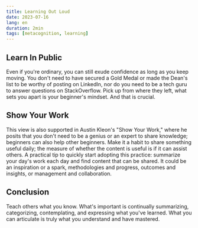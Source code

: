 ```yaml
---
title: Learning Out Loud
date: 2023-07-16
lang: en
duration: 2min
tags: [metacognition, learning]
---
```


## Learn In Public

Even if you're ordinary, you can still exude confidence as long as you keep moving. You don't need to have secured a Gold Medal or made the Dean's list to be worthy of posting on LinkedIn, nor do you need to be a tech guru to answer questions on StackOverflow. Pick up from where they left, what sets you apart is your beginner's mindset. And that is crucial.

## Show Your Work

This view is also supported in Austin Kleon's "Show Your Work," where he posits that you don't need to be a genius or an expert to share knowledge; beginners can also help other beginners. Make it a habit to share something useful daily; the measure of whether the content is useful is if it can assist others. A practical tip to quickly start adopting this practice: summarize your day's work each day and find content that can be shared. It could be an inspiration or a spark, methodologies and progress, outcomes and insights, or management and collaboration.

## Conclusion

Teach others what you know. What's important is continually summarizing, categorizing, contemplating, and expressing what you've learned. What you can articulate is truly what you understand and have mastered.
